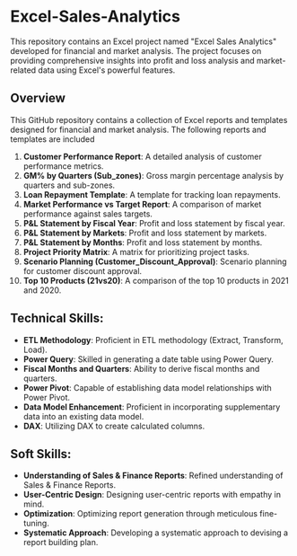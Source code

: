 # Excel-Sales-Analytics
This repository contains an Excel project named "Excel Sales Analytics" developed for financial and market analysis. The project focuses on providing comprehensive insights into profit and loss analysis and market-related data using Excel's powerful features.

## Overview
This GitHub repository contains a collection of Excel reports and templates designed for financial and market analysis. The following reports and templates are included

1. **Customer Performance Report**: A detailed analysis of customer performance metrics.
2. **GM% by Quarters (Sub_zones)**: Gross margin percentage analysis by quarters and sub-zones.
3. **Loan Repayment Template**: A template for tracking loan repayments.
4. **Market Performance vs Target Report**: A comparison of market performance against sales targets.
5. **P&L Statement by Fiscal Year**: Profit and loss statement by fiscal year.
6. **P&L Statement by Markets**: Profit and loss statement by markets.
7. **P&L Statement by Months**: Profit and loss statement by months.
8. **Project Priority Matrix**: A matrix for prioritizing project tasks.
9. **Scenario Planning (Customer_Discount_Approval)**: Scenario planning for customer discount approval.
10. **Top 10 Products (21vs20)**: A comparison of the top 10 products in 2021 and 2020.

## Technical Skills:
- **ETL Methodology**: Proficient in ETL methodology (Extract, Transform, Load).
- **Power Query**: Skilled in generating a date table using Power Query.
- **Fiscal Months and Quarters**: Ability to derive fiscal months and quarters.
- **Power Pivot**: Capable of establishing data model relationships with Power Pivot.
- **Data Model Enhancement**: Proficient in incorporating supplementary data into an existing data model.
- **DAX**: Utilizing DAX to create calculated columns.

## Soft Skills:
- **Understanding of Sales & Finance Reports**: Refined understanding of Sales & Finance Reports.
- **User-Centric Design**: Designing user-centric reports with empathy in mind.
- **Optimization**: Optimizing report generation through meticulous fine-tuning.
- **Systematic Approach**: Developing a systematic approach to devising a report building plan.

